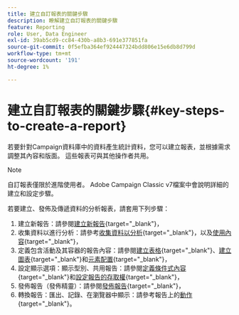 ```yaml
---
title: 建立自訂報表的關鍵步驟
description: 瞭解建立自訂報表的關鍵步驟
feature: Reporting
role: User, Data Engineer
exl-id: 39ab5cd9-cc84-430b-a8b3-691e377851fa
source-git-commit: 0f5efba364ef924447324bdd806e15e6db8d799d
workflow-type: tm+mt
source-wordcount: '191'
ht-degree: 1%

---
```


# 建立自訂報表的關鍵步驟{#key-steps-to-create-a-report}

若要針對Campaign資料庫中的資料產生統計資料，您可以建立報表，並根據需求調整其內容和版面。 這些報表可與其他操作者共用。

>[!NOTE]
>
>自訂報表僅限於進階使用者。 Adobe Campaign Classic v7檔案中會說明詳細的建立和設定步驟。

若要建立、發佈及傳遞資料的分析報表，請套用下列步驟：

1. 建立新報告：請參閱[建立新報告](https://experienceleague.adobe.com/docs/campaign-classic/using/reporting/creating-new-reports/creating-a-new-report.html?lang=zh-Hant){target="_blank"}，
1. 收集資料以進行分析：請參考[收集資料以分析](https://experienceleague.adobe.com/docs/campaign-classic/using/reporting/creating-new-reports/collecting-data-to-analyze.html){target="_blank"}，以及[使用內容](https://experienceleague.adobe.com/docs/campaign-classic/using/reporting/creating-new-reports/collecting-data-to-analyze.html){target="_blank"}，
1. 定義包含活動及其容器的報告內容：請參閱[建立表格](https://experienceleague.adobe.com/docs/campaign-classic/using/reporting/creating-new-reports/creating-a-table.html){target="_blank"}、[建立圖表](https://experienceleague.adobe.com/docs/campaign-classic/using/reporting/creating-new-reports/creating-a-chart.html?lang=zh-Hant){target="_blank"}和[元素配置](https://experienceleague.adobe.com/docs/campaign-classic/using/reporting/creating-new-reports/element-layout.html){target="_blank"}，
1. 設定顯示選項：顯示型別、共用報告：請參閱[定義條件式內容](https://experienceleague.adobe.com/docs/campaign-classic/using/reporting/creating-new-reports/defining-a-conditional-content.html){target="_blank"}和[設定報告的存取權](https://experienceleague.adobe.com/docs/campaign-classic/using/reporting/creating-new-reports/configuring-access-to-the-report.html?lang=zh-Hant){target="_blank"}，
1. 發佈報告（發佈精靈）：請參閱[發佈報告](https://experienceleague.adobe.com/docs/campaign-classic/using/reporting/creating-new-reports/configuring-access-to-the-report.html#publishing-the-report){target="_blank"}，
1. 轉換報告：匯出、記錄、在瀏覽器中顯示：請參考報告上的[動作](https://experienceleague.adobe.com/docs/campaign-classic/using/reporting/creating-new-reports/actions-on-reports.html){target="_blank"}。
